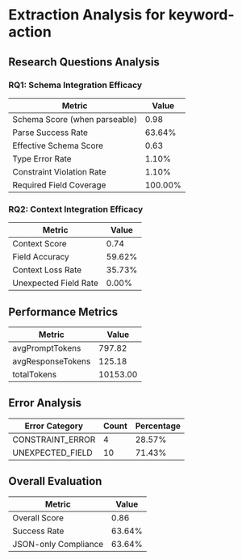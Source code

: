 # Extraction Analysis for keyword-action

## Research Questions Analysis

### RQ1: Schema Integration Efficacy

| Metric | Value |
|--------|-------|
| Schema Score (when parseable) | 0.98 |
| Parse Success Rate | 63.64% |
| Effective Schema Score | 0.63 |
| Type Error Rate | 1.10% |
| Constraint Violation Rate | 1.10% |
| Required Field Coverage | 100.00% |

### RQ2: Context Integration Efficacy

| Metric | Value |
|--------|-------|
| Context Score | 0.74 |
| Field Accuracy | 59.62% |
| Context Loss Rate | 35.73% |
| Unexpected Field Rate | 0.00% |

## Performance Metrics

| Metric | Value |
|--------|-------|
| avgPromptTokens | 797.82 |
| avgResponseTokens | 125.18 |
| totalTokens | 10153.00 |

## Error Analysis

| Error Category | Count | Percentage |
|---------------|-------|------------|
| CONSTRAINT_ERROR | 4 | 28.57% |
| UNEXPECTED_FIELD | 10 | 71.43% |

## Overall Evaluation

| Metric | Value |
|--------|-------|
| Overall Score | 0.86 |
| Success Rate | 63.64% |
| JSON-only Compliance | 63.64% |
